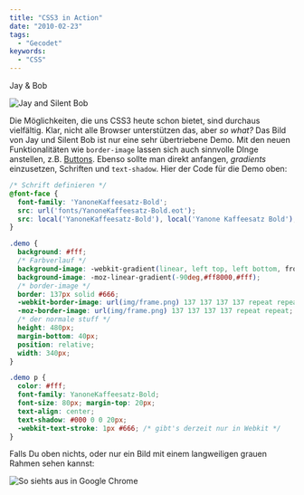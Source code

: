 ```yaml
---
title: "CSS3 in Action"
date: "2010-02-23"
tags:
  - "Gecodet"
keywords:
  - "CSS"
---
```


Jay & Bob

![Jay and Silent Bob](/img/codecandies/jayandbob.png)

Die Möglichkeiten, die uns CSS3 heute schon bietet, sind durchaus vielfältig. Klar, nicht alle Browser unterstützen das, aber _so what?_ Das Bild von Jay und Silent Bob ist nur eine sehr übertriebene Demo. Mit den neuen Funktionalitäten wie `border-image` lassen sich auch sinnvolle DInge anstellen, z.B. [Buttons](http://ejohn.org/blog/border-image-in-firefox/). Ebenso sollte man direkt anfangen, _gradients_ einzusetzen, Schriften und `text-shadow`. Hier der Code für die Demo oben:

```css
/* Schrift definieren */
@font-face {
  font-family: 'YanoneKaffeesatz-Bold';
  src: url('fonts/YanoneKaffeesatz-Bold.eot');
  src: local('YanoneKaffeesatz-Bold'), local('Yanone Kaffeesatz Bold'), url('YanoneKaffeesatz-Bold.otf') format('opentype');
}

.demo {
  background: #fff;
  /* Farbverlauf */
  background-image: -webkit-gradient(linear, left top, left bottom, from(#ff8000), to(#fff) );
  background-image: -moz-linear-gradient(-90deg,#ff8000,#fff);
  /* border-image */
  border: 137px solid #666;
  -webkit-border-image: url(img/frame.png) 137 137 137 137 repeat repeat;
  -moz-border-image: url(img/frame.png) 137 137 137 137 repeat repeat;
  /* der normale stuff */
  height: 480px;
  margin-bottom: 40px;
  position: relative;
  width: 340px;
}

.demo p {
  color: #fff;
  font-family: YanoneKaffeesatz-Bold;
  font-size: 80px; margin-top: 20px;
  text-align: center;
  text-shadow: #000 0 0 20px;
  -webkit-text-stroke: 1px #666; /* gibt's derzeit nur in Webkit */
}
```

Falls Du oben nichts, oder nur ein Bild mit einem langweiligen grauen Rahmen sehen kannst:

![So siehts aus in Google Chrome](/img/codecandies/jayandbobframe.png)
